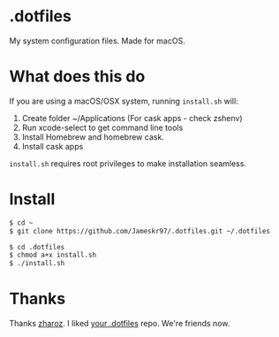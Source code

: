 # .dotfiles

My system configuration files. Made for macOS.

# What does this do

If you are using a macOS/OSX system, running `install.sh` will:
  1. Create folder ~/Applications (For cask apps - check zshenv)
  2. Run xcode-select to get command line tools
  3. Install Homebrew and homebrew cask.
  4. Install cask apps

`install.sh` requires root privileges to make installation seamless.

# Install
```bash
$ cd ~
$ git clone https://github.com/Jameskr97/.dotfiles.git ~/.dotfiles

$ cd .dotfiles
$ chmod a+x install.sh
$ ./install.sh
```

# Thanks
Thanks [zharoz](https://github.com/zhaorz). I liked [your .dotfiles](https://github.com/zhaorz/.dotfiles) repo. We're friends now.
